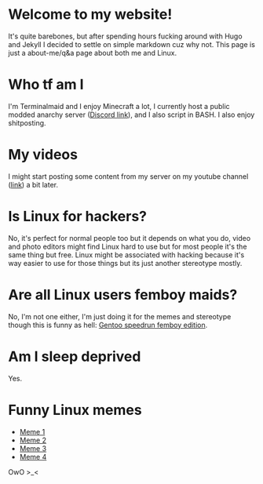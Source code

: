 # Welcome to my website!
It's quite barebones, but after spending hours fucking
around with Hugo and Jekyll I decided to settle on simple
markdown cuz why not. This page is just a about-me/q&a
page about both me and Linux.

# Who tf am I
I'm Terminalmaid and I enjoy Minecraft a lot,
I currently host a public modded anarchy server ([Discord link](https://discord.gg/cAPkZUhA8n)),
and I also script in BASH. I also enjoy shitposting.

# My videos
I might start posting some content from my
server on my youtube channel ([link](https://m.youtube.com/channel/UCOHGrQf_8o57I9hg0G1DSrA))
a bit later.

# Is Linux for hackers?
No, it's perfect for normal people too but it depends
on what you do, video and photo editors might find Linux hard to
use but for most people it's the same thing but free.
Linux might be associated with hacking because it's way
easier to use for those things but its just another stereotype mostly.

# Are all Linux users femboy maids?
<!-- Yes -->
No, I'm not one either, I'm just doing it for
the memes and stereotype though this is funny as hell:
[Gentoo speedrun femboy edition](https://youtu.be/uqrqbk93v5Y).

# Am I sleep deprived
Yes.

# Funny Linux memes
- [Meme 1](https://youtu.be/G73pZL1aw5c)
- [Meme 2](https://youtu.be/VjGSMUep6_4)
- [Meme 3](https://youtu.be/hbhoAr8GV98)
- [Meme 4](https://youtu.be/FWW7SUbjicg)

OwO >_<
